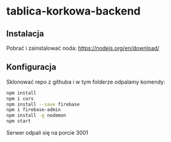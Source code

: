 # tablica-korkowa-backend

## Instalacja
Pobrać i zainstalować noda:
https://nodejs.org/en/download/

## Konfiguracja
Sklonować repo z githuba i w tym folderze odpalamy komendy:
```bash
npm install
npm i cors
npm install --save firebase
npm i firebase-admin
npm install -g nodemon
npm start
```
Serwer odpali się na porcie 3001
